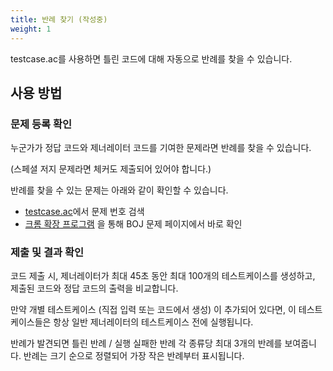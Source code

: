 ```yaml
---
title: 반례 찾기 (작성중)
weight: 1
---
```


testcase.ac를 사용하면 틀린 코드에 대해 자동으로 반례를 찾을 수 있습니다.

## 사용 방법

### 문제 등록 확인

누군가가 정답 코드와 제너레이터 코드를 기여한 문제라면 반례를 찾을 수 있습니다.

(스페셜 저지 문제라면 체커도 제출되어 있어야 합니다.)

반례를 찾을 수 있는 문제는 아래와 같이 확인할 수 있습니다.

- [testcase.ac](https://testcase.ac)에서 문제 번호 검색
- [크롬 확장 프로그램](https://chromewebstore.google.com/detail/idemfboidcafddhdkhbniobcioacjfkm) 을 통해 BOJ 문제 페이지에서 바로 확인

### 제출 및 결과 확인

코드 제출 시, 제너레이터가 최대 45초 동안 최대 100개의 테스트케이스를 생성하고, 제출된 코드와 정답 코드의 출력을 비교합니다.

만약 개별 테스트케이스 (직접 입력 또는 코드에서 생성) 이 추가되어 있다면, 이 테스트케이스들은 항상 일반 제너레이터의 테스트케이스 전에 실행됩니다.

반례가 발견되면 틀린 반례 / 실행 실패한 반례 각 종류당 최대 3개의 반례를 보여줍니다. 반례는 크기 순으로 정렬되어 가장 작은 반례부터 표시됩니다.
